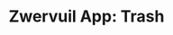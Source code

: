 ---
title: "Zwervuil App: Trash"
slug: "trash"
description: "De opdracht hield in dat er een app moest
              gemaakt worden om het probleem van
              zwerfvuil aan te pakken. <br> Deze app moest
              vanaf onderzoek tot demo uitgewerkt
              worden."
type: "intern"
members:
    - name: "Bert Goossens"
      direction: "Multimediaproductie"
      subdirection: "Prodev"
      disk: "3e Schijf"
thumbnail:
    url: "trash/thumbnail.png"
    alt: ""
    height: 1
    width: 2
    color: 84839a
media:
    - url: "trash/0_detail_screendesign.png"
      type: "image"
    - url: "trash/1_moodboard.png"
      type: "image"
      text: "Na een grondige analyse waarin we onze doelgroep en technische specificaties bepalen, beginnen we met het
            maken van een moodboard en ideaboard om de sfeer van onze app te bepalen."
    - url: "trash/2_detail_ideaboard.png"
      type: "image"
    - url: "trash/3_detail_wireframe.png"
      type: "image"
      text: "In de wireframes leggen we de functionaliteiten van onze app vast, zonder hier echt al de designelementen aan te
                    koppelen. De volgende stap is om in de screendesigns de app te gaan voorstellen zoals deze er na implementatie
                    zal uitzien."
    - url: "trash/4_detail_screendesign.png"
      type: "image"
    - url: "trash/5_detail_screendesign.png"
      type: "image"
    - url: "trash/6_detail_screendesign.png"  
      type: "image"  
    - url: "trash/7_detail_screendesign.png"
      type: "image"
    - url: "trash/8_detail_screendesign.png"
      type: "image"
created: 20/01/2017
order: 12
---